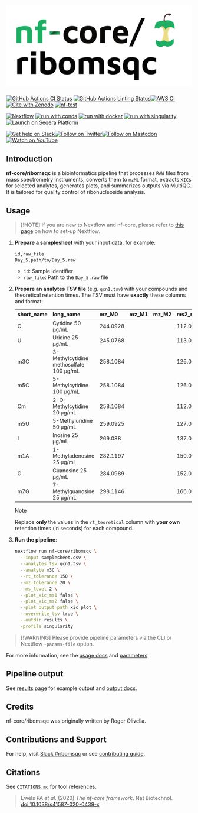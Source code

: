 <h1>
  <picture>
    <source media="(prefers-color-scheme: dark)" srcset="docs/images/nf-core-ribomsqc_logo_dark.png">
    <img alt="nf-core/ribomsqc" src="docs/images/nf-core-ribomsqc_logo_light.png">
  </picture>
</h1>

[![GitHub Actions CI Status](https://github.com/nf-core/ribomsqc/actions/workflows/ci.yml/badge.svg)](https://github.com/nf-core/ribomsqc/actions/workflows/ci.yml)
[![GitHub Actions Linting Status](https://github.com/nf-core/ribomsqc/actions/workflows/linting.yml/badge.svg)](https://github.com/nf-core/ribomsqc/actions/workflows/linting.yml)[![AWS CI](https://img.shields.io/badge/CI%20tests-full%20size-FF9900?labelColor=000000\&logo=Amazon%20AWS)](https://nf-co.re/ribomsqc/results)[![Cite with Zenodo](http://img.shields.io/badge/DOI-10.5281/zenodo.XXXXXXX-1073c8?labelColor=000000)](https://doi.org/10.5281/zenodo.XXXXXXX)
[![nf-test](https://img.shields.io/badge/unit_tests-nf--test-337ab7.svg)](https://www.nf-test.com)

[![Nextflow](https://img.shields.io/badge/nextflow%20DSL2-%E2%89%A524.04.2-23aa62.svg)](https://www.nextflow.io/)
[![run with conda](http://img.shields.io/badge/run%20with-conda-3EB049?labelColor=000000\&logo=anaconda)](https://docs.conda.io/en/latest/)
[![run with docker](https://img.shields.io/badge/run%20with-docker-0db7ed?labelColor=000000\&logo=docker)](https://www.docker.com/)
[![run with singularity](https://img.shields.io/badge/run%20with-singularity-1d355c.svg?labelColor=000000)](https://sylabs.io/docs/)
[![Launch on Seqera Platform](https://img.shields.io/badge/Launch%20%F0%9F%9A%80-Seqera%20Platform-%234256e7)](https://cloud.seqera.io/launch?pipeline=https://github.com/nf-core/ribomsqc)

[![Get help on Slack](http://img.shields.io/badge/slack-nf--core%20%23ribomsqc-4A154B?labelColor=000000\&logo=slack)](https://nfcore.slack.com/channels/ribomsqc)[![Follow on Twitter](http://img.shields.io/badge/twitter-%40nf__core-1DA1F2?labelColor=000000\&logo=twitter)](https://twitter.com/nf_core)[![Follow on Mastodon](http://img.shields.io/badge/mastodon-nf__core-6364ff?labelColor=FFFFFF\&logo=mastodon)](https://mstdn.science/@nf_core)[![Watch on YouTube](http://img.shields.io/badge/youtube-nf--core-FF0000?labelColor=000000\&logo=youtube)](https://www.youtube.com/c/nf-core)

## Introduction

**nf-core/ribomsqc** is a bioinformatics pipeline that processes `RAW` files from mass spectrometry instruments, converts them to `mzML` format, extracts `XIC`s for selected analytes, generates plots, and summarizes outputs via MultiQC. It is tailored for quality control of ribonucleoside analysis.

## Usage

> \[!NOTE]
> If you are new to Nextflow and nf-core, please refer to [this page](https://nf-co.re/docs/usage/installation) on how to set-up Nextflow.

1. **Prepare a samplesheet** with your input data, for example:

   ```csv title="samplesheet.csv"
   id,raw_file
   Day_5,path/to/Day_5.raw
   ```

   * `id`: Sample identifier
   * `raw_file`: Path to the `Day_5.raw` file

2. **Prepare an analytes TSV file** (e.g. `qcn1.tsv`) with your compounds and theoretical retention times. The TSV must have **exactly** these columns and format:

   | short\_name | long\_name                              | mz\_M0   | mz\_M1 | mz\_M2 | ms2\_mz  | rt\_teoretical |
   | ----------- | --------------------------------------- | -------- | ------ | ------ | -------- | -------------- |
   | C           | Cytidine 50 μg/mL                       | 244.0928 |        |        | 112.0505 | 555            |
   | U           | Uridine 25 μg/mL                        | 245.0768 |        |        | 113.0346 | 1566           |
   | m3C         | 3-Methylcytidine methosulfate 100 μg/mL | 258.1084 |        |        | 126.0662 | 508            |
   | m5C         | 5-Methylcytidine 100 μg/mL              | 258.1084 |        |        | 126.0662 | 655            |
   | Cm          | 2-O-Methylcytidine 20 μg/mL             | 258.1084 |        |        | 112.0505 | 883            |
   | m5U         | 5-Methyluridine 50 μg/mL                | 259.0925 |        |        | 127.0502 | 1866           |
   | I           | Inosine 25 μg/mL                        | 269.088  |        |        | 137.0458 | 1741           |
   | m1A         | 1-Methyladenosine 25 μg/mL              | 282.1197 |        |        | 150.0774 | 523            |
   | G           | Guanosine 25 μg/mL                      | 284.0989 |        |        | 152.0567 | 1726           |
   | m7G         | 7-Methylguanosine 25 μg/mL              | 298.1146 |        |        | 166.0723 | 554            |

   > [!NOTE] 
   > Replace **only** the values in the `rt_teoretical` column with **your own** retention times (in seconds) for each compound.

3. **Run the pipeline**:

   ```bash
   nextflow run nf-core/ribomsqc \
     --input samplesheet.csv \
     --analytes_tsv qcn1.tsv \
     --analyte m3C \
     --rt_tolerance 150 \
     --mz_tolerance 20 \
     --ms_level 2 \
     --plot_xic_ms1 false \
     --plot_xic_ms2 false \
     --plot_output_path xic_plot \
     --overwrite_tsv true \
     --outdir results \
     -profile singularity
   ```

> \[!WARNING]
> Please provide pipeline parameters via the CLI or Nextflow `-params-file` option.

For more information, see the [usage docs](https://nf-co.re/ribomsqc/usage) and [parameters](https://nf-co.re/ribomsqc/parameters).

## Pipeline output

See [results page](https://nf-co.re/ribomsqc/results) for example output and [output docs](https://nf-co.re/ribomsqc/output).

## Credits

nf-core/ribomsqc was originally written by Roger Olivella.

## Contributions and Support

For help, visit [Slack #ribomsqc](https://nfcore.slack.com/channels/ribomsqc) or see [contributing guide](.github/CONTRIBUTING.md).

## Citations

See [`CITATIONS.md`](CITATIONS.md) for tool references.

> Ewels PA *et al.* (2020) *The nf-core framework*. Nat Biotechnol. [doi:10.1038/s41587-020-0439-x](https://doi.org/10.1038/s41587-020-0439-x)
